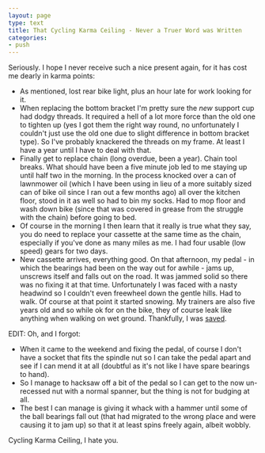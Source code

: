 ```yaml
---
layout: page
type: text
title: That Cycling Karma Ceiling - Never a Truer Word was Written
categories: 
- push
---
```

Seriously. I hope I never receive such a nice present again, for it has cost me dearly in karma points:

- As mentioned, lost rear bike light, plus an hour late for work looking for it.
- When replacing the bottom bracket I'm pretty sure the *new* support cup had dodgy threads. It required a hell of a lot more force than the old one to tighten up (yes I got them the right way round, no unfortunately I couldn't just use the old one due to slight difference in bottom bracket type). So I've probably knackered the threads on my frame. At least I have a year until I have to deal with that.
- Finally get to replace chain (long overdue, been a year). Chain tool breaks. What should have been a five minute job led to me staying up until half two in the morning. In the process knocked over a can of lawnmower oil (which I have been using in lieu of a more suitably sized can of bike oil since I ran out a few months ago) all over the kitchen floor, stood in it as well so had to bin my socks. Had to mop floor and wash down bike (since that was covered in grease from the struggle with the chain) before going to bed.
- Of course in the morning I then learn that it really is true what they say, you do need to replace your cassette at the same time as the chain, especially if you've done as many miles as me. I had four usable (low speed) gears for two days.
- New cassette arrives, everything good. On that afternoon, my pedal - in which the bearings had been on the way out for awhile - jams up, unscrews itself and falls out on the road. It was jammed solid so there was no fixing it at that time. Unfortunately I was faced with a nasty headwind so I couldn't even freewheel down the gentle hills. Had to walk. Of course at that point it started snowing. My trainers are also five years old and so while ok for on the bike, they of course leak like anything when walking on wet ground. Thankfully, I was [saved](https://rstat.us/updates/510c3f714b25070002023077).

EDIT: Oh, and I forgot:

- When it came to the weekend and fixing the pedal, of course I don't have a socket that fits the spindle nut so I can take the pedal apart and see if I can mend it at all (doubtful as it's not like I have spare bearings to hand).
- So I manage to hacksaw off a bit of the pedal so I can get to the now un-recessed nut with a normal spanner, but the thing is not for budging at all. 
- The best I can manage is giving it whack with a hammer until some of the ball bearings fall out (that had migrated to the wrong place and were causing it to jam up) so that it at least spins freely again, albeit wobbly.

Cycling Karma Ceiling, I hate you.
